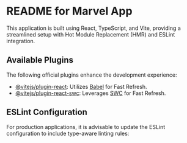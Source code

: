 # README for Marvel App

This application is built using React, TypeScript, and Vite, providing a streamlined setup with Hot Module Replacement (HMR) and ESLint integration.

## Available Plugins

The following official plugins enhance the development experience:

- [@vitejs/plugin-react](https://github.com/vitejs/vite-plugin-react/blob/main/packages/plugin-react): Utilizes [Babel](https://babeljs.io/) for Fast Refresh.
- [@vitejs/plugin-react-swc](https://github.com/vitejs/vite-plugin-react/blob/main/packages/plugin-react-swc): Leverages [SWC](https://swc.rs/) for Fast Refresh.

## ESLint Configuration

For production applications, it is advisable to update the ESLint configuration to include type-aware linting rules:
